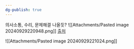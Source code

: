 ```yaml
---
dg-publish: true
---
```


의사소통, 수리, 문제해결 나올듯?
![[Attachments/Pasted image 20240929220948.png]]
[출처](https://blog.naver.com/jiji11234/222531054267)

![[Attachments/Pasted image 20240929221024.png]]
